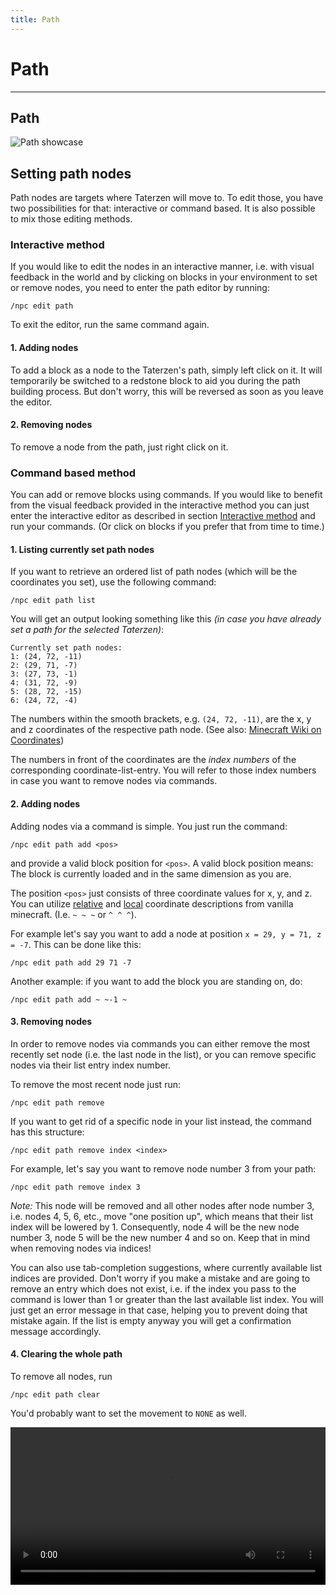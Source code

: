 ```yaml
---
title: Path
---
```



# Path

---


## Path

![Path showcase](../assets/img/path_showcase.gif)

## Setting path nodes

Path nodes are targets where Taterzen will move to.
To edit those, you have two possibilities for that: interactive or command based. It is also possible to mix those 
editing methods. 

### Interactive method

If you would like to edit the nodes in an interactive manner, i.e. with visual feedback in the world and by clicking on 
blocks in your environment to set or remove nodes, you need to enter the path editor by running:
```
/npc edit path
```
To exit the editor, run the same command again.


#### 1. Adding nodes

To add a block as a node to the Taterzen's path, simply left click on it. It will temporarily be switched to a redstone 
block to aid you during the path building process. But don't worry, this will be reversed as soon as you leave the 
editor.

#### 2. Removing nodes

To remove a node from the path, just right click on it.

### Command based method

You can add or remove blocks using commands. If you would like to benefit from the visual feedback provided in the 
interactive method you can just enter the interactive editor as described in section [Interactive method](#interactive-method)
and run your commands. (Or click on blocks if you prefer that from time to time.)

#### 1. Listing currently set path nodes

If you want to retrieve an ordered list of path nodes (which will be the coordinates you set), use the following command:
```
/npc edit path list
```

You will get an output looking something like this _(in case you have already set a path for the selected Taterzen)_:
```
Currently set path nodes:
1: (24, 72, -11)
2: (29, 71, -7)
3: (27, 73, -1)
4: (31, 72, -9)
5: (28, 72, -15)
6: (24, 72, -4)
```
The numbers within the smooth brackets, e.g. `(24, 72, -11)`, are the x, y and z coordinates of the respective path 
node. (See also: [Minecraft Wiki on Coordinates](https://minecraft.fandom.com/wiki/Coordinates))

The numbers in front of the coordinates are the _index numbers_ of the corresponding coordinate-list-entry. You will 
refer to those index numbers in case you want to remove nodes via commands.

#### 2. Adding nodes

Adding nodes via a command is simple. You just run the command:

```
/npc edit path add <pos>
```

and provide a valid block position for `<pos>`. A valid block position means: The block is currently loaded and in the 
same dimension as you are. 

The position `<pos>` just consists of three coordinate values for x, y, and z. You can utilize 
[relative](https://minecraft.fandom.com/wiki/Coordinates#Relative_world_coordinates) and 
[local](https://minecraft.fandom.com/wiki/Coordinates#Local_coordinates) coordinate descriptions from vanilla minecraft. 
(I.e. `~ ~ ~` or `^ ^ ^`).

For example let's say you want to add a node at position `x = 29, y = 71, z = -7`. This can be done like this:
```
/npc edit path add 29 71 -7
```

Another example: if you want to add the block you are standing on, do:
```
/npc edit path add ~ ~-1 ~
```

#### 3. Removing nodes

In order to remove nodes via commands you can either remove the most recently set node (i.e. the last node in the list), 
or you can remove specific nodes via their list entry index number.

To remove the most recent node just run:
```
/npc edit path remove
```

If you want to get rid of a specific node in your list instead, the command has this structure:
```
/npc edit path remove index <index>
```

For example, let's say you want to remove node number 3 from your path:
```
/npc edit path remove index 3
```
_Note:_ This node will be removed and all other nodes after node number 3, i.e. nodes 4, 5, 6, etc., move "one position 
up", which means that their list index will be lowered by 1. Consequently, node 4 will be the new node number 3, node 5 
will be the new number 4 and so on. Keep that in mind when removing nodes via indices!

You can also use tab-completion suggestions, where currently available list indices are provided.
Don't worry if you make a mistake and are going to remove an entry which does not exist, i.e. if the index you pass to 
the command is lower than 1 or greater than the last available list index. You will just get an error message in that 
case, helping you to prevent doing that mistake again. If the list is empty anyway you will get a confirmation message 
accordingly.

#### 4. Clearing the whole path
To remove all nodes, run
```
/npc edit path clear
```
You'd probably want to set the movement to `NONE` as well.

<video controls="true" allowfullscreen="true" width="100%">
	<source src="../../assets/video/path_creation.mp4" type="video/mp4">
	<p>Your browser does not support the video element.</p>
</video>